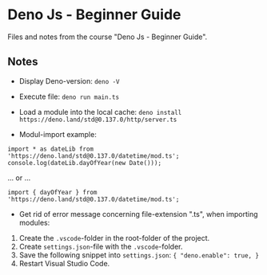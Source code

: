 # Deno Js - Beginner Guide

Files and notes from the course "Deno Js - Beginner Guide".

## Notes
- Display Deno-version: `deno -V`

- Execute file: `deno run main.ts`

- Load a module into the local cache: `deno install https://deno.land/std@0.137.0/http/server.ts`

- Modul-import example:

`import * as dateLib from 'https://deno.land/std@0.137.0/datetime/mod.ts';`
`console.log(dateLib.dayOfYear(new Date()));`

 ... or ...

`import { dayOfYear } from 'https://deno.land/std@0.137.0/datetime/mod.ts';`

- Get rid of error message concerning file-extension ".ts", when importing modules:
1. Create the `.vscode`-folder in the root-folder of the project.
2. Create `settings.json`-file with the `.vscode`-folder.
3. Save the following snippet into `settings.json`:
`{
  "deno.enable": true,
}`
4. Restart Visual Studio Code.

